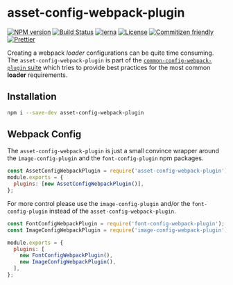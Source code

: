 # asset-config-webpack-plugin

[![NPM version](https://badge.fury.io/js/asset-config-webpack-plugin.svg)](https://www.npmjs.com/package/asset-config-webpack-plugin)
[![Build Status](https://github.com/namics/webpack-config-plugins/workflows/ci/badge.svg?branch=master)](https://github.com/namics/webpack-config-plugins/actions)
[![lerna](https://img.shields.io/badge/maintained%20with-lerna-cc00ff.svg)](https://lernajs.io/)
[![License](https://img.shields.io/badge/license-MIT-green.svg)](http://opensource.org/licenses/MIT)
[![Commitizen friendly](https://img.shields.io/badge/commitizen-friendly-brightgreen.svg)](http://commitizen.github.io/cz-cli/)
[![Prettier](https://img.shields.io/badge/Code%20Style-Prettier-green.svg)](https://github.com/prettier/prettier)

Creating a webpack _loader_ configurations can be quite time consuming.  
The `asset-config-webpack-plugin` is part of the [`common-config-webpack-plugin` suite](https://github.com/namics/webpack-config-plugins) which tries to provide best practices for the most common **loader** requirements.

## Installation

```bash
npm i --save-dev asset-config-webpack-plugin
```

## Webpack Config

The `asset-config-webpack-plugin` is just a small convince wrapper around the `image-config-plugin` and the `font-config-plugin` npm packages.

```js
const AssetConfigWebpackPlugin = require('asset-config-webpack-plugin');
module.exports = {
  plugins: [new AssetConfigWebpackPlugin()],
};
```

For more control please use the `image-config-plugin` and/or the `font-config-plugin` instead of the `asset-config-webpack-plugin`.

```js
const FontConfigWebpackPlugin = require('font-config-webpack-plugin');
const ImageConfigWebpackPlugin = require('image-config-webpack-plugin');

module.exports = {
  plugins: [
    new FontConfigWebpackPlugin(),
    new ImageConfigWebpackPlugin(),
  ],
};
```
